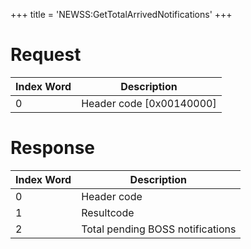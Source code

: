 +++
title = 'NEWSS:GetTotalArrivedNotifications'
+++

# Request

| Index Word | Description                |
|------------|----------------------------|
| 0          | Header code \[0x00140000\] |

# Response

| Index Word | Description                      |
|------------|----------------------------------|
| 0          | Header code                      |
| 1          | Resultcode                       |
| 2          | Total pending BOSS notifications |